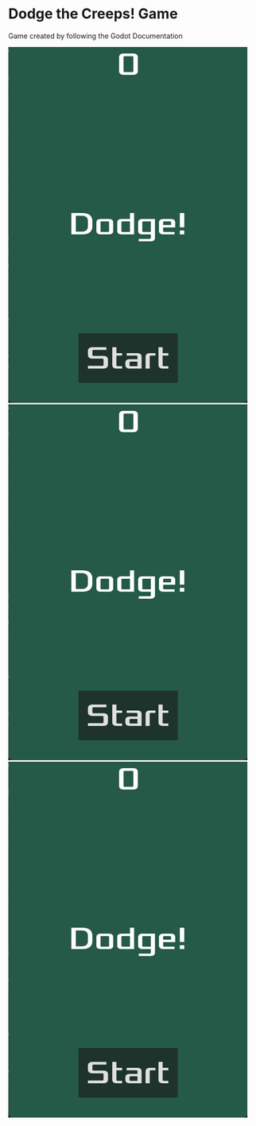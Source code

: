 # Dodge the Creeps! Game

Game created by following the Godot Documentation

![alt text](previews/1.png)
![alt text](previews/1.png)
![alt text](previews/1.png)